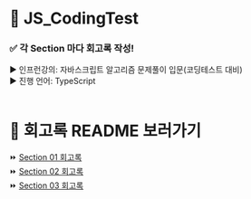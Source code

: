 # 🚀 JS_CodingTest

### ✅ 각 Section 마다 회고록 작성!

▶ 인프런강의: 자바스크립트 알고리즘 문제풀이 입문(코딩테스트 대비)<br>
▶ 진행 언어: TypeScript<br>
<br>
# 💯 회고록 README 보러가기
⏩ [Section 01 회고록](https://github.com/Croossh/TS_CodingTest/tree/main/Section01)<br>
⏩ [Section 02 회고록](https://github.com/Croossh/TS_CodingTest/tree/main/Section02)<br>
⏩ [Section 03 회고록](https://github.com/Croossh/TS_CodingTest/tree/main/Section03)<br>
